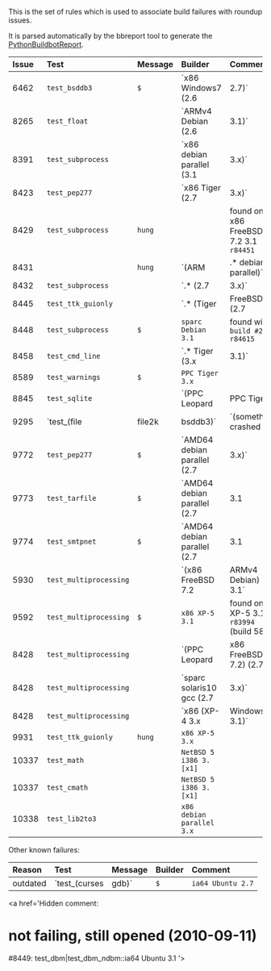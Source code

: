 This is the set of rules which is used to associate build failures with roundup issues.

It is parsed automatically by the bbreport tool to generate the [PythonBuildbotReport](PythonBuildbotReport.md).

| **Issue** | **Test** | **Message** | **Builder** | **Comment** |
|:----------|:---------|:------------|:------------|:------------|
| 6462      | `test_bsddb3` | `$`         | `x86 Windows7 (2.6|2.7)` |             |
| 8265      | `test_float` |             | `ARMv4 Debian (2.6|3.1)` | closed as "won't fix" |
| 8391      | `test_subprocess` |             | `x86 debian parallel (3.1|3.x)` |             |
| 8423      | `test_pep277` |             | `x86 Tiger (2.7|3.x)` |             |
| 8429      | `test_subprocess` | `hung`      |             | found on x86 FreeBSD 7.2 3.1 `r84451` |
| 8431      |          | `hung`      | `(ARM|.* debian parallel)` |             |
| 8432      | `test_subprocess` |             | `.* (2.7|3.x)` | on 2.7: FreeBSD 7.2, FreeBSD, alpha Debian, ... |
| 8445      | `test_ttk_guionly` |             | `.* (Tiger|FreeBSD.*) (2.7|3.1|3.x)` |             |
| 8448      | `test_subprocess` | `$`         | `sparc Debian 3.1` | found with `build #24, r84615` |
| 8458      | `test_cmd_line` |             | `.* Tiger (3.x|3.1)` |             |
| 8589      | `test_warnings` | `$`         | `PPC Tiger 3.x` |             |
| 8845      | `test_sqlite` |             | `(PPC Leopard|PPC Tiger|sparc Debian) 3.x` |             |
| 9295      | `test_(file|file2k|bsddb3)` | `(something crashed|hung)` | `x86 XP-[45] (2.6|2.7)` |             |
| 9772      | `test_pep277` | `$`         | `AMD64 debian parallel (2.7|3.x)` |             |
| 9773      | `test_tarfile` | `$`         | `AMD64 debian parallel (2.7|3.1|3.x)` |             |
| 9774      | `test_smtpnet` | `$`         | `AMD64 debian parallel (2.7|3.1|3.x)` |             |
| 5930      | `test_multiprocessing` |             | `(x86 FreeBSD 7.2|ARMv4 Debian) 3.1` |             |
| 9592      | `test_multiprocessing` | `$`         | `x86 XP-5 3.1` | found on XP-5 3.1 `r83994` (build 581) |
| 8428      | `test_multiprocessing` |             | `(PPC Leopard|x86 FreeBSD 7.2) (2.7|3.x)` | see also: 5930, 9572, 9592|
| 8428      | `test_multiprocessing` |             | `sparc solaris10 gcc (2.7|3.x)` |             |
| 8428      | `test_multiprocessing` |             | `x86 (XP-4 3.x|Windows7 3.1)` |             |
| 9931      | `test_ttk_guionly` | `hung`      | `x86 XP-5 3.x` |             |
| 10337     | `test_math` |             | `NetBSD 5 i386 3.[x1]` |             |
| 10337     | `test_cmath` |             | `NetBSD 5 i386 3.[x1]` |             |
| 10338     | `test_lib2to3` |             | `x86 debian parallel 3.x` |             |

Other known failures:

| **Reason** | **Test** | **Message** | **Builder** | **Comment** |
|:-----------|:---------|:------------|:------------|:------------|
| outdated   | `test_(curses|gdb)` | `$`         | `ia64 Ubuntu 2.7` | old failures `r82747`, now fixed |

<a href='Hidden comment: 
# not failing, still opened (2010-09-11)
#8449: test_dbm|test_dbm_ndbm::ia64 Ubuntu 3.1
'></a>